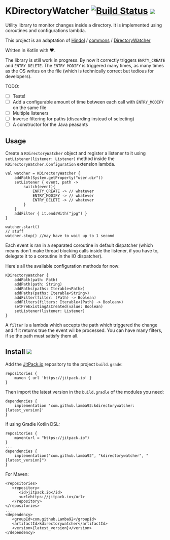 # KDirectoryWatcher [![Build Status](https://travis-ci.org/lamba92/kdirectorywatcher.svg?branch=master)](https://travis-ci.org/lamba92/kdirectorywatcher) [![](https://jitpack.io/v/lamba92/kdirectorywatcher.svg)](https://jitpack.io/#lamba92/kdirectorywatcher)


Utility library to monitor changes inside a directory. It is implemented using coroutines and configurations lambda. 

This project is an adaptation of [Hindol](https://github.com/Hindol) / [commons](https://github.com/Hindol/commons) / [DirectoryWatcher](https://github.com/Hindol/commons/blob/master/src/main/java/com/github/hindol/commons/file/DirectoryWatcher.java)

Written in Kotlin with ❤️.

The library is still work in progress. By now it correctly triggers `ENRTY_CREATE` and `ENTRY_DELETE`. The `ENTRY_MODIFY` is triggered many times, as many times as the OS writes on the file (which is technically correct but tedious for developers).

TODO:
- [ ] Tests!
- [ ] Add a configurable amount of time between each call with `ENTRY_MODIFY` on the same file
- [ ] Multiple listeners
- [ ] Inverse filtering for paths (discarding instead of selecting)
- [ ] A constructor for the Java peasants

## Usage

Create a `KDirectoryWatcher` object and register a listener to it using `setListener(listener: Listener)` method inside the `KDirectoryWatcher.Configuration` extension lambda. 


```
val watcher = KDirectoryWatcher {
    addPath(System.getProperty("user.dir"))
    setListener { event, path -> 
        switch(event){
            ENRTY_CREATE -> // whatever
            ENTRY_MODIFY -> // whatever
            ENTRY_DELETE -> // whatever
        }     
    }
    addFilter { it.endsWith("jpg") }
}

watcher.start()
// stuff
watcher.stop() //may have to wait up to 1 second
```

Each event is ran in a separated coroutine in default dispatcher (which means don't make thread blocking calls inside the listener, if you have to, delegate it to a coroutine in the IO dispatcher).

Here's all the available configuration methods for now:

```
KDirectoryWatcher {
    addPath(path: Path)
    addPath(path: String)
    addPaths(paths: Iterable<Path>)
    addPaths(paths: Iterable<String>)
    addFilter(filter: (Path) -> Boolean)
    addFilters(filters: Iterable<(Path) -> Boolean>)
    setPreExistingAsCreated(value: Boolean)
    setListener(listener: Listener)
}
```

A `filter` is a lambda which accepts the path which triggered the change and if it returns true the event wil be processed. You can have many filters, if so the path must satisfy them all.

## Install [![](https://jitpack.io/v/lamba92/kdirectorywatcher.svg)](https://jitpack.io/#lamba92/kdirectorywatcher)

Add the [JitPack.io](http://jitpack.io) repository to the project `build.grade`:
```
repositories {
    maven { url 'https://jitpack.io' }
}
```

Then import the latest version in the `build.gradle` of the modules you need:

```
dependencies {
    implementation 'com.github.lamba92:kdirectorywatcher:{latest_version}'
}
```

If using Gradle Kotlin DSL:
```
repositories {
    maven(url = "https://jitpack.io")
}
...
dependencies {
    implementation("com.github.lamba92", "kdirectorywatcher", "{latest_version}")
}
```
For Maven:
```
<repositories>
   <repository>
      <id>jitpack.io</id>
      <url>https://jitpack.io</url>
   </repository>
</repositories>
...
<dependency> 	 
   <groupId>com.github.Lamba92</groupId>
   <artifactId>kdirectorywatcher</artifactId>
   <version>{latest_version}</version>
</dependency>
```